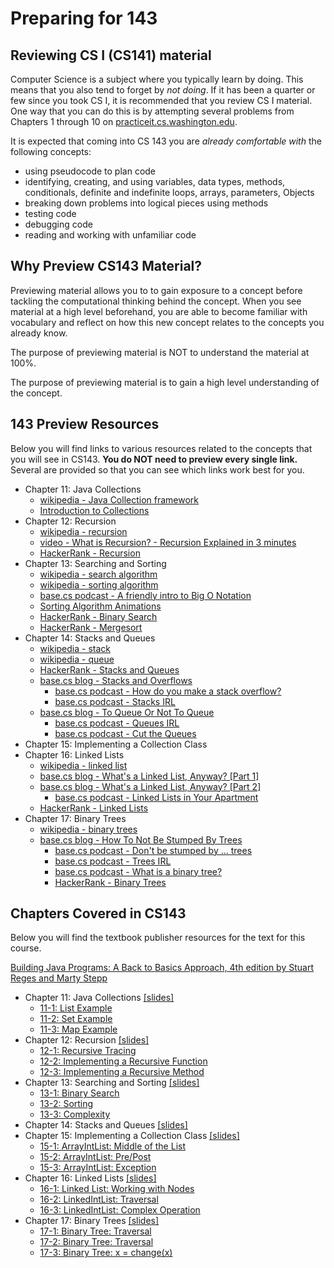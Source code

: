 # Preparing for 143

## Reviewing CS I (CS141) material

Computer Science is a subject where you typically learn by doing. This means that you also tend to forget by _not doing_. If it has been a quarter or few since you took CS I, it is recommended that you review CS I material. One way that you can do this is by attempting several problems from Chapters 1 through 10 on [practiceit.cs.washington.edu](https://practiceit.cs.washington.edu).

It is expected that coming into CS 143 you are _already comfortable with_ the following concepts:
  - using pseudocode to plan code
  - identifying, creating, and using variables, data types, methods, conditionals, definite and indefinite loops, arrays, parameters, Objects
  - breaking down problems into logical pieces using methods
  - testing code
  - debugging code
  - reading and working with unfamiliar code

## Why Preview CS143 Material?

Previewing material allows you to to gain exposure to a concept before tackling the computational thinking behind the concept. When you see material at a high level beforehand, you are able to become familiar with vocabulary and reflect on how this new concept relates to the concepts you already know.

The purpose of previewing material is NOT to understand the material at 100%.

The purpose of previewing material is to gain a high level understanding of the concept.

## 143 Preview Resources

Below you will find links to various resources related to the concepts that you will see in CS143. **You do NOT need to preview every single link.** Several are provided so that you can see which links work best for you.

<!--
When previewing the material, ask yourself if you can complete the following sentence:

________________ is used to _________________
-->

- Chapter 11: Java Collections
  - [wikipedia - Java Collection framework](https://en.wikipedia.org/wiki/Java_collections_framework)
  - [Introduction to Collections](https://docs.oracle.com/javase/tutorial/collections/intro/index.html)
- Chapter 12: Recursion
  - [wikipedia - recursion](https://en.wikipedia.org/wiki/Recursion_(computer_science))
  - [video - What is Recursion? - Recursion Explained in 3 minutes](https://www.youtube.com/watch?v=YZcO_jRhvxs)
  - [HackerRank - Recursion](https://www.youtube.com/watch?v=KEEKn7Me-ms)
- Chapter 13: Searching and Sorting
  - [wikipedia - search algorithm](https://en.wikipedia.org/wiki/Search_algorithm)
  - [wikipedia - sorting algorithm](https://en.wikipedia.org/wiki/Sorting_algorithm)
  - [base.cs podcast - A friendly intro to Big O Notation](http://podbay.fm/show/1304168963/e/1511913661?autostart=1)
  - [Sorting Algorithm Animations](https://www.toptal.com/developers/sorting-algorithms)
  - [HackerRank - Binary Search](https://www.youtube.com/watch?v=P3YID7liBug)
  - [HackerRank - Mergesort](https://www.youtube.com/watch?v=KF2j-9iSf4Q)
- Chapter 14: Stacks and Queues
  - [wikipedia - stack](https://en.wikipedia.org/wiki/Stack_(abstract_data_type))
  - [wikipedia - queue](https://en.wikipedia.org/wiki/Queue_(abstract_data_type))
  - [HackerRank - Stacks and Queues](https://www.youtube.com/watch?v=wjI1WNcIntg)
  - [base.cs blog - Stacks and Overflows](https://medium.com/basecs/stacks-and-overflows-dbcf7854dc67)
    - [base.cs podcast - How do you make a stack overflow?](http://podbay.fm/show/1304168963/e/1512518461?autostart=1)
    - [base.cs podcast - Stacks IRL](http://podbay.fm/show/1304168963/e/1513123261?autostart=1)
  - [base.cs blog - To Queue Or Not To Queue](https://medium.com/basecs/to-queue-or-not-to-queue-2653bcde5b04)
    - [base.cs podcast - Queues IRL](http://podbay.fm/show/1304168963/e/1519171261?autostart=1)
    - [base.cs podcast - Cut the Queues](http://podbay.fm/show/1304168963/e/1518566461?autostart=1)
- Chapter 15: Implementing a Collection Class
- Chapter 16: Linked Lists
  - [wikipedia - linked list](https://en.wikipedia.org/wiki/Linked_list)
  - [base.cs blog - What's a Linked List, Anyway? \[Part 1\]](https://medium.com/basecs/whats-a-linked-list-anyway-part-1-d8b7e6508b9d)
  - [base.cs blog - What's a Linked List, Anyway? \[Part 2\]](https://medium.com/basecs/whats-a-linked-list-anyway-part-2-131d96f71996)
    - [base.cs podcast - Linked Lists in Your Apartment](http://podbay.fm/show/1304168963/e/1511308861?autostart=1)
  - [HackerRank - Linked Lists](https://www.youtube.com/watch?v=njTh_OwMljA)
- Chapter 17: Binary Trees
  - [wikipedia - binary trees](https://en.wikipedia.org/wiki/Binary_tree)
  - [base.cs blog - How To Not Be Stumped By Trees](https://medium.com/basecs/how-to-not-be-stumped-by-trees-5f36208f68a7)
    - [base.cs podcast - Don't be stumped by ...  trees](http://podbay.fm/show/1304168963/e/1519776061?autostart=1)
    - [base.cs podcast - Trees IRL](http://podbay.fm/show/1304168963/e/1520380861?autostart=1)
    - [base.cs podcast - What is a binary tree?](http://podbay.fm/show/1304168963/e/1520985661?autostart=1)
    - [HackerRank - Binary Trees](https://www.youtube.com/watch?v=oSWTXtMglKE)

## Chapters Covered in CS143

Below you will find the textbook publisher resources for the text for this course.

[Building Java Programs: A Back to Basics Approach, 4th edition
by Stuart Reges and Marty Stepp](https://www.amazon.com/Building-Java-Programs-Basics-Approach/dp/0134322762/)

- Chapter 11: Java Collections [\[slides\]](http://www.buildingjavaprograms.com/slides/4ed/ch11-java-collection-framework.ppt)
  - [11-1: List Example](http://media.pearsoncmg.com/aw/aw_reges_bjp_2/videoPlayer.php?id=c11-1)
  - [11-2: Set Example](http://media.pearsoncmg.com/aw/aw_reges_bjp_2/videoPlayer.php?id=c11-2)
  - [11-3: Map Example](http://media.pearsoncmg.com/aw/aw_reges_bjp_2/videoPlayer.php?id=c11-3)
- Chapter 12: Recursion [\[slides\]](http://www.buildingjavaprograms.com/slides/4ed/ch12-recursion.ppt)
  - [12-1: Recursive Tracing](http://media.pearsoncmg.com/aw/aw_reges_bjp_2/videoPlayer.php?id=c12-1)
  - [12-2: Implementing a Recursive Function](http://media.pearsoncmg.com/aw/aw_reges_bjp_2/videoPlayer.php?id=c12-2)
  - [12-3: Implementing a Recursive Method](http://media.pearsoncmg.com/aw/aw_reges_bjp_2/videoPlayer.php?id=c12-3)
- Chapter 13: Searching and Sorting [\[slides\]](http://www.buildingjavaprograms.com/slides/4ed/ch13-searching-and-sorting.ppt)
  - [13-1: Binary Search](http://media.pearsoncmg.com/aw/aw_reges_bjp_2/videoPlayer.php?id=c13-1)
  - [13-2: Sorting](http://media.pearsoncmg.com/aw/aw_reges_bjp_2/videoPlayer.php?id=c13-2)
  - [13-3: Complexity](http://media.pearsoncmg.com/aw/aw_reges_bjp_2/videoPlayer.php?id=c13-3)
- Chapter 14: Stacks and Queues [\[slides\]](http://www.buildingjavaprograms.com/slides/4ed/ch14-stacks-and-queues.ppt)
- Chapter 15: Implementing a Collection Class [\[slides\]](http://www.buildingjavaprograms.com/slides/4ed/ch15-implementing-a-collection-class.ppt)
  - [15-1: ArrayIntList: Middle of the List](http://media.pearsoncmg.com/aw/aw_reges_bjp_2/videoPlayer.php?id=c15-1)
  - [15-2: ArrayIntList: Pre/Post](http://media.pearsoncmg.com/aw/aw_reges_bjp_2/videoPlayer.php?id=c15-2)
  - [15-3: ArrayIntList: Exception](http://media.pearsoncmg.com/aw/aw_reges_bjp_2/videoPlayer.php?id=c15-3)
- Chapter 16: Linked Lists [\[slides\]](http://www.buildingjavaprograms.com/slides/4ed/ch16-linked-lists.ppt)
  - [16-1: Linked List: Working with Nodes](http://media.pearsoncmg.com/aw/aw_reges_bjp_2/videoPlayer.php?id=c16-1)
  - [16-2: LinkedIntList: Traversal](http://media.pearsoncmg.com/aw/aw_reges_bjp_2/videoPlayer.php?id=c16-2)
  - [16-3: LinkedIntList: Complex Operation](http://media.pearsoncmg.com/aw/aw_reges_bjp_2/videoPlayer.php?id=c16-3)
- Chapter 17: Binary Trees [\[slides\]](http://www.buildingjavaprograms.com/slides/4ed/ch17-binary-trees.ppt)
  - [17-1: Binary Tree: Traversal](http://media.pearsoncmg.com/aw/aw_reges_bjp_2/videoPlayer.php?id=c17-1)
  - [17-2: Binary Tree: Traversal](http://media.pearsoncmg.com/aw/aw_reges_bjp_2/videoPlayer.php?id=c17-2)
  - [17-3: Binary Tree: x = change(x)](http://media.pearsoncmg.com/aw/aw_reges_bjp_2/videoPlayer.php?id=c17-3)
